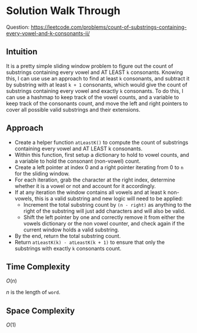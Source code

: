 # Solution Walk Through
Question: https://leetcode.com/problems/count-of-substrings-containing-every-vowel-and-k-consonants-ii/

## Intuition
It is a pretty simple sliding window problem to figure out the count of substrings containing every vowel and AT LEAST `k` consonants. Knowing this, I can use use an approach to find at least `k` consonants, and subtract it by substring with at least `k + 1` consonants, which would give the count of substrings containing every vowel and exactly `k` consonants. To do this, I can use a hashmap to keep track of the vowel counts, and a variable to keep track of the consonants count, and move the left and right pointers to cover all possible valid substrings and their extensions.

## Approach
- Create a helper function `atLeastK()` to compute the count of substrings containing every vowel and AT LEAST k consonants.
- Within this function, first setup a dictionary to hold to vowel counts, and a variable to hold the consonant (non-vowel) count.
- Create a left pointer at index 0 and a right pointer iterating from 0 to `n` for the sliding window.
- For each iteration, grab the character at the right index, determine whether it is a vowel or not and account for it accordingly.
- If at any iteration the window contains all vowels and at least k non-vowels, this is a valid substring and new logic will need to be applied:
    - Increment the total substring count by `(n - right)` as anything to the right of the substring will just add characters and will also be valid.
    - Shift the left pointer by one and correctly remove it from either the vowels dictionary or the non vowel counter, and check again if the current window holds a valid substring.
- By the end, return the total substring count.
- Return `atLeastK(k) - atLeastK(k + 1)` to ensure that only the substrings with exactly `k` consonants count.

## Time Complexity
$O(n)$

$n$ is the length of `word`.

## Space Complexity
$O(1)$